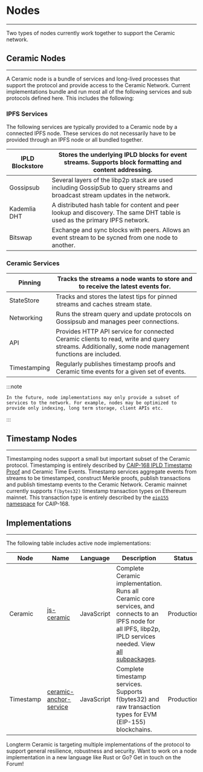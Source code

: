 # Nodes
---
Two types of nodes currently work together to support the Ceramic network.

## Ceramic Nodes

---

A Ceramic node is a bundle of services and long-lived processes that support the protocol and provide access to the Ceramic Network. Current implementations bundle and run most all of the following services and sub protocols defined here. This includes the following:

### IPFS Services

The following services are typically provided to a Ceramic node by a connected IPFS node. These services do not necessarily have to be provided through an IPFS node or all bundled together.

| IPLD Blockstore | Stores the underlying IPLD blocks for event streams. Supports block formatting and content addressing.  |
| --- | --- |
| Gossipsub | Several layers of the libp2p stack are used including GossipSub to query streams and broadcast stream updates in the network. |
| Kademlia DHT | A distributed hash table for content and peer lookup and discovery. The same DHT table is used as the primary IPFS network.  |
| Bitswap | Exchange and sync blocks with peers. Allows an event stream to be sycned from one node to another. |

### **Ceramic Services**

| Pinning | Tracks the streams a node wants to store and to receive the latest events for.  |
| --- | --- |
| StateStore | Tracks and stores the latest tips for pinned streams and caches stream state.  |
| Networking | Runs the stream query and update protocols on Gossipsub and manages peer connections.  |
| API | Provides HTTP API service for connected Ceramic clients to read, write and query streams. Additionally, some node management functions are included.  |
| Timestamping | Regularly publishes timestamp proofs and Ceramic time events for a given set of events.  |

:::note

    In the future, node implementations may only provide a subset of services to the network. For example, nodes may be optimized to provide only indexing, long term storage, client APIs etc.
:::

## Timestamp Nodes

---

Timestamping nodes support a small but important subset of the Ceramic protocol. Timestamping is entirely described by [CAIP-168 IPLD Timestamp Proof](https://chainagnostic.org/CAIPs/caip-168) and Ceramic Time Events.  Timestamp services aggregate events from streams to be timestamped, construct Merkle proofs, publish transactions and publish timestamp events to the Ceramic Network. Ceramic mainnet currently supports `f(bytes32)`  timestamp transaction types on Ethereum mainnet. This transaction type is entirely described by the [`eip155` namespace](https://github.com/ChainAgnostic/namespaces/blob/main/eip155/caip168.md) for CAIP-168. 

## Implementations

---

The following table includes active node implementations:

| Node | Name | Language | Description | Status | Maintainer |
| --- | --- | --- | --- | --- | --- |
| Ceramic | [js-ceramic](https://github.com/ceramicnetwork/js-ceramic/) | JavaScript | Complete Ceramic implementation. Runs all Ceramic core services, and connects to an IPFS node for all IPFS, libp2p, IPLD services needed. View [all subpackages](../reference/javascript/packages.md). | Production | 3Box Labs |
| Timestamp | [ceramic-anchor-service](https://github.com/ceramicnetwork/ceramic-anchor-service) | JavaScript | Complete timestamp services. Supports f(bytes32) and raw transaction types for EVM (EIP-155) blockchains.  | Production | 3Box Labs |

Longterm Ceramic is targeting multiple implementations of the protocol to support general resilience, robustness and security. Want to work on a node implementation in a new language like Rust or Go? Get in touch on the Forum!